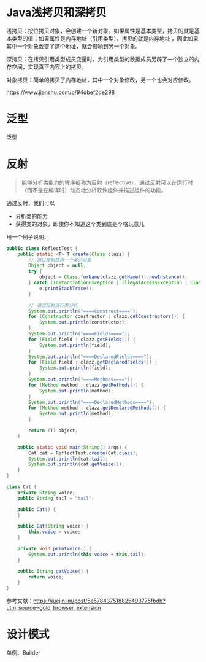 # Java浅拷贝和深拷贝

浅拷贝：按位拷贝对象，会创建一个新对象。如果属性是基本类型，拷贝的就是基本类型的值；如果属性是内存地址（引用类型），拷贝的就是内存地址 ，因此如果其中一个对象改变了这个地址，就会影响到另一个对象。

深拷贝：在拷贝引用类型成员变量时，为引用类型的数据成员另辟了一个独立的内存空间，实现真正内容上的拷贝。

对象拷贝：简单的拷贝了内存地址，其中一个对象修改，另一个也会对应修改。

https://www.jianshu.com/p/94dbef2de298

# 泛型

泛型

# 反射

> 能够分析类能力的程序被称为反射（reflective），通过反射可以在运行时（而不是在编译时）动态地分析软件组件并描述组件的功能。

通过反射，我们可以

- 分析类的能力
- 获得类的对象，即使你不知道这个类到底是个啥玩意儿

用一个例子说明。

```java
public class ReflectTest {
    public static <T> T create(Class clazz) {
        // 通过反射获得一个类的对象
        Object object = null;
        try {
            object = Class.forName(clazz.getName()).newInstance();
        } catch (InstantiationException | IllegalAccessException | ClassNotFoundException e) {
            e.printStackTrace();
        }

        // 通过反射进行类分析
        System.out.println("====Construct====");
        for (Constructor constructor : clazz.getConstructors()) {
            System.out.println(constructor);
        }
        System.out.println("====Fields====");
        for (Field field : clazz.getFields()) {
            System.out.println(field);
        }
        System.out.println("====DeclaredFields====");
        for (Field field : clazz.getDeclaredFields()) {
            System.out.println(field);
        }
        System.out.println("====Methods====");
        for (Method method : clazz.getMethods()) {
            System.out.println(method);
        }
        System.out.println("====DeclaredMethods====");
        for (Method method : clazz.getDeclaredMethods()) {
            System.out.println(method);
        }

        return (T) object;
    }

    public static void main(String[] args) {
        Cat cat = ReflectTest.create(Cat.class);
        System.out.println(cat.tail);
        System.out.println(cat.getVoice());
    }
}

class Cat {
    private String voice;
    public String tail = "tail";

    public Cat() {
    }

    public Cat(String voice) {
        this.voice = voice;
    }

    private void printVoice() {
        System.out.println(this.voice + this.tail);
    }

    public String getVoice() {
        return voice;
    }
}
```



参考文献：https://juejin.im/post/5e578437518825493775fbdb?utm_source=gold_browser_extension

# 设计模式

单例、Builder